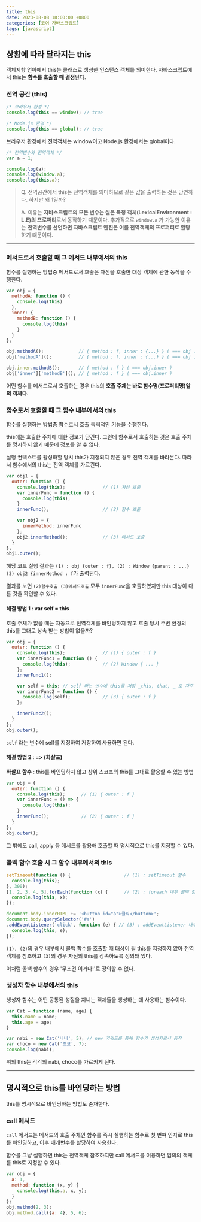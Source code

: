 ```yaml
---
title: this
date: 2023-08-08 18:00:00 +0800
categories: [코어 자바스크립트]
tags: [javascript]
---
```


## 상황에 따라 달라지는 this

객체지향 언어에서 this는 클래스로 생성한 인스턴스 객체를 의미한다. 자바스크립트에서 this는 **함수를 호출할 때 결정**된다.

### 전역 공간 (this)

```javascript
/* 브라우저 환경 */
console.log(this == window); // true

/* Node.js 환경 */
console.log(this == global); // true
```

브라우저 환경에서 전역객체는 window이고 Node.js 환경에서는 global이다.

```javascript
/* 전역변수와 전역객체 */
var a = 1;

console.log(a);
console.log(window.a);
console.log(this.a);
```

> Q. 전역공간에서 this는 전역객체를 의미하므로 같은 값을 출력하는 것은 당연하다. 하지만 왜 1일까?
>
> A. 이유는 **자바스크립트의 모든 변수는 실은 특정 객체(LexicalEnvironment : L.E)의 프로퍼티**로서 동작하기 때문이다.
> 추가적으로 ```window.a``` 가 가능한 이유는 **전역변수를 선언하면 자바스크립트 엔진은 이를 전역객체의 프로퍼티로 할당**하기 떄문이다.

---

### 메서드로서 호출할 때 그 메서드 내부에서의 this

함수를 실행하는 방법중 메서드로서 호출은 자신을 호출한 대상 객체에 관한 동작을 수행한다.

```javascript
var obj = {
  methodA: function () {
    console.log(this)
  },
  inner: {
    methodB: function () {
      console.log(this)
    }
  }
};

obj.methodA();             // { method : f, inner : {...} } ( === obj )
obj['methodA']();          // { method : f, inner : {...} } ( === obj )

obj.inner.methodB();       // { method : f } ( === obj.inner )
obj['inner']['methodB'](); // { method : f } ( === obj.inner )
```

어떤 함수를 메서드로서 호출하는 경우 this의 **호출 주체는 바로 함수명(프로퍼티명)앞의 객체**다.

### 함수로서 호출할 때 그 함수 내부에서의 this

함수를 실행하는 방법중 함수로서 호출 독릭적인 기능을 수행한다.

this에는 호출한 주체에 대한 정보가 담긴다. 그런데 함수로서 호출하는 것은 호출 주체를 명시하지 않기 때문에 정보를 알 수 없다.

실행 컨텍스트를 활성화할 당시 this가 지정되지 않은 경우 전역 객체를 바라본다. 따라서 함수에서의 this는 전역 객체를 가르킨다.

```javascript
var obj1 = {
  outer: function () {
    console.log(this);              // (1) 자신 호출
    var innerFunc = function () {
      console.log(this);
    }
    innerFunc();                    // (2) 함수 호출

    var obj2 = {
      innerMethod: innerFunc
    };
    obj2.innerMethod();             // (3) 메서드 호출
  }
};
obj1.outer();
```

해당 코드 실행 결과는 ```(1) : obj {outer : f}, (2) : Window {parent : ...} (3) obj2 {innerMethod : f```가
출력된다.

결과를 보면 ```(2)함수호출 (3)메서드호출``` 모두 ```innerFunc```을 호출하였지만 this 대상이 다른 것을 확인할 수 있다.

#### 해결 방법 1 : var self = this

호출 주체가 없을 때는 자동으로 전역객체를 바인딩하지 않고 호출 당시 주변 환경의 this를 그대로 상속 받는 방법이 없을까?

```javascript
var obj = {
  outer: function () {
    console.log(this);              // (1) { outer : f }
    var innerFunc1 = function () {
      console.log(this);            // (2) Window { ... }
    };
    innerFunc1();

    var self = this; // self 라는 변수에 this를 저장 _this, that, _ 로 자주 씀
    var innerFunc2 = function () {
      console.log(self);            // (3) { outer : f }
    };

    innerFunc2();
  }
};
obj.outer();
```

```self``` 라는 변수에 self를 지정하여 저장하여 사용하면 된다.

#### 해결 방법 2 : => (화살표)

**화살표 함수** : this를 바인딩하지 않고 상위 스코프의 this를 그대로 활용할 수 있는 방법

```javascript
var obj = {
  outer: function () {
    console.log(this);      // (1) { outer : f }
    var innerFunc = () => {
      console.log(this);
    }
    innerFunc();            // (2) { outer : f }
  }
};
obj.outer();
```

그 밖에도 call, apply 등 메서드를 활용해 호출할 때 명시적으로 this를 지정할 수 있다.

### 콜백 함수 호출 시 그 함수 내부에서의 this

```javascript
setTimeout(function () {                    // (1) : setTimeout 함수
  console.log(this);
}, 300);
[1, 2, 3, 4, 5].forEach(function (x) {      // (2) : foreach 내부 콜백 함수
  console.log(this, x);
});

document.body.innerHTML += '<button id="a">클릭</button>';
document.body.querySelector('#a')
.addEventListener('click', function (e) { // (3) : addEventListener 내부 콜백 함수
  console.log(this, e);
});
```

```(1), (2)```의 경우 내부에서 콜백 함수를 호출할 때 대상이 될 this를 지정하지 않아 전역객체를 참조하고 ```(3)```의 경우 자신의 this를 상속하도록
정의돼 있다.

이처럼 콜백 함수의 경우 '무조건 이거다!'로 정의할 수 없다.

### 생성자 함수 내부에서의 this

생성자 함수는 어떤 공통된 성질을 지니는 객체들을 생성하는 데 사용하는 함수이다.

```javascript
var Cat = function (name, age) {
  this.name = name;
  this.age = age;
}

var nabi = new Cat('나비', 5); // new 키워드를 통해 함수가 생성자로서 동작
var choco = new Cat('초코', 7);
console.log(nabi);
```

위의 this는 각각의 nabi, choco를 가르키게 된다.

---

## 명시적으로 this를 바인딩하는 방법

this를 명시적으로 바인딩하는 방법도 존재한다.

### call 메서드

```call``` 메서드는 메서드의 호출 주체인 함수를 즉시 실행하는 함수로 첫 번쨰 인자로 this를 바인딩하고, 이후 매개변수를 할당하여 사용한다.

함수를 그냥 실행하면 this는 전역객체 참조하지만 call 메서드를 이용하면 임의의 객체를 this로 지정할 수 있다.

```javascript
var obj = {
  a: 1,
  method: function (x, y) {
    console.log(this.a, x, y);
  }
};
obj.method(2, 3);
obj.method.call({a: 4}, 5, 6);
```

